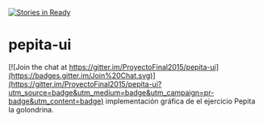 [![Stories in Ready](https://badge.waffle.io/proyectofinal2015/pepita-ui.png?label=ready&title=Ready)](https://waffle.io/proyectofinal2015/pepita-ui)
# pepita-ui

[![Join the chat at https://gitter.im/ProyectoFinal2015/pepita-ui](https://badges.gitter.im/Join%20Chat.svg)](https://gitter.im/ProyectoFinal2015/pepita-ui?utm_source=badge&utm_medium=badge&utm_campaign=pr-badge&utm_content=badge)
implementación gráfica de el ejercicio Pepita la golondrina.
